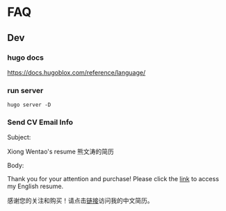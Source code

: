 # FAQ

## Dev

### hugo docs

https://docs.hugoblox.com/reference/language/

### run server

```Shell
hugo server -D
```

### Send CV Email Info 

Subject:

Xiong Wentao's resume 熊文涛的简历

Body:

Thank you for your attention and purchase! Please click the [link](https://drive.google.com/file/d/1P5w0NEqS1kTPywagRQac9EjPMDpmORb3/view?usp=sharing) to access my English resume.

感谢您的关注和购买！请点击[链接](https://drive.google.com/file/d/18MO3sypwfIwUBZmIXFQnRmQavAZPnb0k/view?usp=sharing)访问我的中文简历。